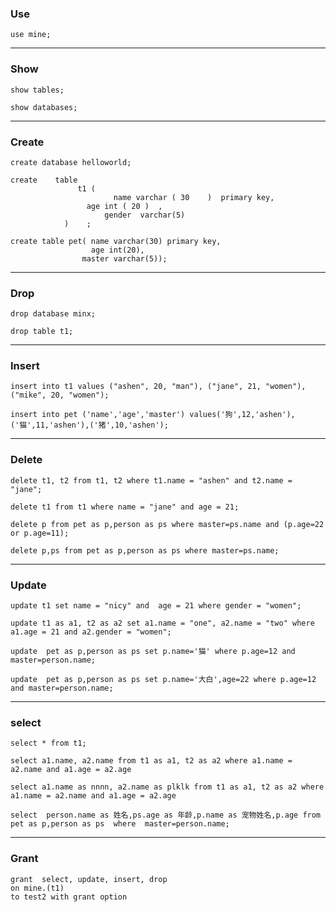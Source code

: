 ### Use
```mysql
use mine;
```

-------------------------------------------------------------------------------------------------------

### Show
```mysql
show tables;

show databases;			
```

-------------------------------------------------------------------------------------------------------

### Create
```mysql
create database helloworld;

create    table    
			   t1 (
				       name varchar ( 30    )  primary key,
			     age int ( 20 )  ,
			         gender  varchar(5) 
			)    ;
			
create table pet( name varchar(30) primary key,
                  age int(20),
                master varchar(5));
```

-------------------------------------------------------------------------------------------------------

### Drop
```mysql
drop database minx;

drop table t1;
```
-------------------------------------------------------------------------------------------------------

### Insert
```mysql
insert into t1 values ("ashen", 20, "man"), ("jane", 21, "women"), ("mike", 20, "women");

insert into pet ('name','age','master') values('狗',12,'ashen'),('猫',11,'ashen'),('猪',10,'ashen');
```

-------------------------------------------------------------------------------------------------------

### Delete 
```mysql
delete t1, t2 from t1, t2 where t1.name = "ashen" and t2.name = "jane";

delete t1 from t1 where name = "jane" and age = 21;

delete p from pet as p,person as ps where master=ps.name and (p.age=22 or p.age=11);

delete p,ps from pet as p,person as ps where master=ps.name; 
```

-------------------------------------------------------------------------------------------------------

### Update
```mysql
update t1 set name = "nicy" and  age = 21 where gender = "women";

update t1 as a1, t2 as a2 set a1.name = "one", a2.name = "two" where a1.age = 21 and a2.gender = "women";

update  pet as p,person as ps set p.name='猫' where p.age=12 and master=person.name; 

update  pet as p,person as ps set p.name='大白',age=22 where p.age=12 and master=person.name; 
```

-------------------------------------------------------------------------------------------------------

### select
```mysql
select * from t1;

select a1.name, a2.name from t1 as a1, t2 as a2 where a1.name = a2.name and a1.age = a2.age

select a1.name as nnnn, a2.name as plklk from t1 as a1, t2 as a2 where a1.name = a2.name and a1.age = a2.age

select  person.name as 姓名,ps.age as 年龄,p.name as 宠物姓名,p.age from   pet as p,person as ps  where  master=person.name; 
```
-------------------------------------------------------------------------------------------------------

### Grant
```mysql
grant  select, update, insert, drop
on mine.(t1)
to test2 with grant option
```